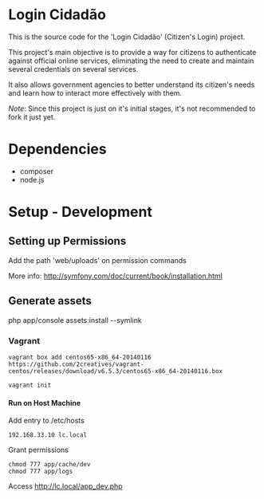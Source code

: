 Login Cidadão
=============

This is the source code for the 'Login Cidadão' (Citizen's Login) project.

This project's main objective is to provide a way for citizens to authenticate against official online services, eliminating the need to create and maintain several credentials on several services.

It also allows government agencies to better understand its citizen's needs and learn how to interact more effectively with them.

*Note*: Since this project is just on it's initial stages, it's not recommended to fork it just yet.

Dependencies
============

* composer
* node.js

Setup - Development
==========

Setting up Permissions
----------------------

Add the path 'web/uploads' on permission commands

More info: http://symfony.com/doc/current/book/installation.html

Generate assets
---------------

php app/console assets:install --symlink

### Vagrant

```
vagrant box add centos65-x86_64-20140116 https://github.com/2creatives/vagrant-centos/releases/download/v6.5.3/centos65-x86_64-20140116.box

vagrant init
```

#### Run on Host Machine

Add entry to /etc/hosts

```
192.168.33.10 lc.local
```

Grant permissions
```
chmod 777 app/cache/dev
chmod 777 app/logs
```

Access http://lc.local/app_dev.php